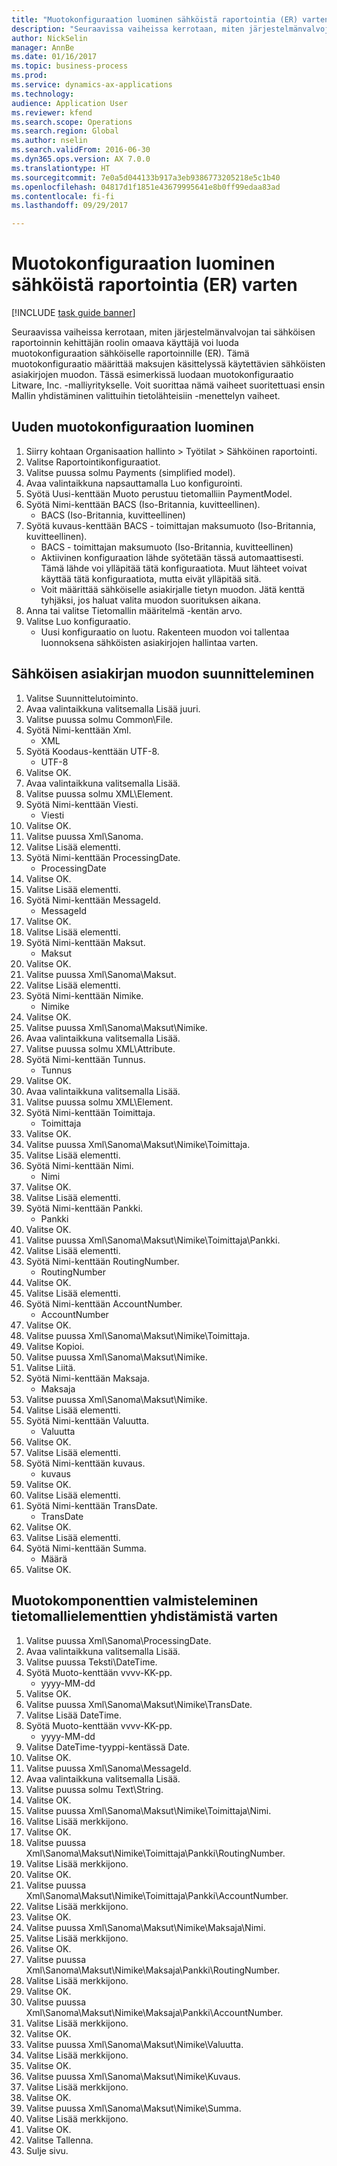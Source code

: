 ```yaml
--- 
title: "Muotokonfiguraation luominen sähköistä raportointia (ER) varten"
description: "Seuraavissa vaiheissa kerrotaan, miten järjestelmänvalvojan tai sähköisen raportoinnin kehittäjän roolin omaava käyttäjä voi luoda muotokonfiguraation sähköiselle raportoinnille (ER)."
author: NickSelin
manager: AnnBe
ms.date: 01/16/2017
ms.topic: business-process
ms.prod: 
ms.service: dynamics-ax-applications
ms.technology: 
audience: Application User
ms.reviewer: kfend
ms.search.scope: Operations
ms.search.region: Global
ms.author: nselin
ms.search.validFrom: 2016-06-30
ms.dyn365.ops.version: AX 7.0.0
ms.translationtype: HT
ms.sourcegitcommit: 7e0a5d044133b917a3eb9386773205218e5c1b40
ms.openlocfilehash: 04817d1f1851e43679995641e8b0ff99edaa83ad
ms.contentlocale: fi-fi
ms.lasthandoff: 09/29/2017

---
```

# <a name="create-a-format-configuration-for-electronic-reporting-er"></a>Muotokonfiguraation luominen sähköistä raportointia (ER) varten

[!INCLUDE [task guide banner](../../includes/task-guide-banner.md)]

Seuraavissa vaiheissa kerrotaan, miten järjestelmänvalvojan tai sähköisen raportoinnin kehittäjän roolin omaava käyttäjä voi luoda muotokonfiguraation sähköiselle raportoinnille (ER). Tämä muotokonfiguraatio määrittää maksujen käsittelyssä käytettävien sähköisten asiakirjojen muodon. Tässä esimerkissä luodaan muotokonfiguraatio Litware, Inc. -malliyritykselle. Voit suorittaa nämä vaiheet suoritettuasi ensin Mallin yhdistäminen valittuihin tietolähteisiin -menettelyn vaiheet.


## <a name="create-a-new-format-configuration"></a>Uuden muotokonfiguraation luominen
1. Siirry kohtaan Organisaation hallinto > Työtilat > Sähköinen raportointi.
2. Valitse Raportointikonfiguraatiot.
3. Valitse puussa solmu Payments (simplified model).
4. Avaa valintaikkuna napsauttamalla Luo konfigurointi.
5. Syötä Uusi-kenttään Muoto perustuu tietomalliin PaymentModel.
6. Syötä Nimi-kenttään BACS (Iso-Britannia, kuvitteellinen).
    * BACS (Iso-Britannia, kuvitteellinen)  
7. Syötä kuvaus-kenttään BACS - toimittajan maksumuoto (Iso-Britannia, kuvitteellinen).
    * BACS - toimittajan maksumuoto (Iso-Britannia, kuvitteellinen)  
    * Aktiivinen konfiguraation lähde syötetään tässä automaattisesti. Tämä lähde voi ylläpitää tätä konfiguraatiota. Muut lähteet voivat käyttää tätä konfiguraatiota, mutta eivät ylläpitää sitä.  
    * Voit määrittää sähköiselle asiakirjalle tietyn muodon. Jätä kenttä tyhjäksi, jos haluat valita muodon suorituksen aikana.  
8. Anna tai valitse Tietomallin määritelmä -kentän arvo.
9. Valitse Luo konfiguraatio.
    * Uusi konfiguraatio on luotu. Rakenteen muodon voi tallentaa luonnoksena sähköisten asiakirjojen hallintaa varten.  

## <a name="design-format-of-electronic-document"></a>Sähköisen asiakirjan muodon suunnitteleminen
1. Valitse Suunnittelutoiminto.
2. Avaa valintaikkuna valitsemalla Lisää juuri.
3. Valitse puussa solmu Common\File.
4. Syötä Nimi-kenttään Xml.
    * XML  
5. Syötä Koodaus-kenttään UTF-8.
    * UTF-8  
6. Valitse OK.
7. Avaa valintaikkuna valitsemalla Lisää.
8. Valitse puussa solmu XML\Element.
9. Syötä Nimi-kenttään Viesti.
    * Viesti  
10. Valitse OK.
11. Valitse puussa Xml\Sanoma.
12. Valitse Lisää elementti.
13. Syötä Nimi-kenttään ProcessingDate.
    * ProcessingDate  
14. Valitse OK.
15. Valitse Lisää elementti.
16. Syötä Nimi-kenttään MessageId.
    * MessageId  
17. Valitse OK.
18. Valitse Lisää elementti.
19. Syötä Nimi-kenttään Maksut.
    * Maksut  
20. Valitse OK.
21. Valitse puussa Xml\Sanoma\Maksut.
22. Valitse Lisää elementti.
23. Syötä Nimi-kenttään Nimike.
    * Nimike  
24. Valitse OK.
25. Valitse puussa Xml\Sanoma\Maksut\Nimike.
26. Avaa valintaikkuna valitsemalla Lisää.
27. Valitse puussa solmu XML\Attribute.
28. Syötä Nimi-kenttään Tunnus.
    * Tunnus  
29. Valitse OK.
30. Avaa valintaikkuna valitsemalla Lisää.
31. Valitse puussa solmu XML\Element.
32. Syötä Nimi-kenttään Toimittaja.
    * Toimittaja  
33. Valitse OK.
34. Valitse puussa Xml\Sanoma\Maksut\Nimike\Toimittaja.
35. Valitse Lisää elementti.
36. Syötä Nimi-kenttään Nimi.
    * Nimi  
37. Valitse OK.
38. Valitse Lisää elementti.
39. Syötä Nimi-kenttään Pankki.
    * Pankki  
40. Valitse OK.
41. Valitse puussa Xml\Sanoma\Maksut\Nimike\Toimittaja\Pankki.
42. Valitse Lisää elementti.
43. Syötä Nimi-kenttään RoutingNumber.
    * RoutingNumber  
44. Valitse OK.
45. Valitse Lisää elementti.
46. Syötä Nimi-kenttään AccountNumber.
    * AccountNumber  
47. Valitse OK.
48. Valitse puussa Xml\Sanoma\Maksut\Nimike\Toimittaja.
49. Valitse Kopioi.
50. Valitse puussa Xml\Sanoma\Maksut\Nimike.
51. Valitse Liitä.
52. Syötä Nimi-kenttään Maksaja.
    * Maksaja  
53. Valitse puussa Xml\Sanoma\Maksut\Nimike.
54. Valitse Lisää elementti.
55. Syötä Nimi-kenttään Valuutta.
    * Valuutta  
56. Valitse OK.
57. Valitse Lisää elementti.
58. Syötä Nimi-kenttään kuvaus.
    * kuvaus  
59. Valitse OK.
60. Valitse Lisää elementti.
61. Syötä Nimi-kenttään TransDate.
    * TransDate  
62. Valitse OK.
63. Valitse Lisää elementti.
64. Syötä Nimi-kenttään Summa.
    * Määrä  
65. Valitse OK.

## <a name="prepare-format-components-for-mapping-to-data-model-elements"></a>Muotokomponenttien valmisteleminen tietomallielementtien yhdistämistä varten
1. Valitse puussa Xml\Sanoma\ProcessingDate.
2. Avaa valintaikkuna valitsemalla Lisää.
3. Valitse puussa Teksti\DateTime.
4. Syötä Muoto-kenttään vvvv-KK-pp.
    * yyyy-MM-dd  
5. Valitse OK.
6. Valitse puussa Xml\Sanoma\Maksut\Nimike\TransDate.
7. Valitse Lisää DateTime.
8. Syötä Muoto-kenttään vvvv-KK-pp.
    * yyyy-MM-dd  
9. Valitse DateTime-tyyppi-kentässä Date.
10. Valitse OK.
11. Valitse puussa Xml\Sanoma\MessageId.
12. Avaa valintaikkuna valitsemalla Lisää.
13. Valitse puussa solmu Text\String.
14. Valitse OK.
15. Valitse puussa Xml\Sanoma\Maksut\Nimike\Toimittaja\Nimi.
16. Valitse Lisää merkkijono.
17. Valitse OK.
18. Valitse puussa Xml\Sanoma\Maksut\Nimike\Toimittaja\Pankki\RoutingNumber.
19. Valitse Lisää merkkijono.
20. Valitse OK.
21. Valitse puussa Xml\Sanoma\Maksut\Nimike\Toimittaja\Pankki\AccountNumber.
22. Valitse Lisää merkkijono.
23. Valitse OK.
24. Valitse puussa Xml\Sanoma\Maksut\Nimike\Maksaja\Nimi.
25. Valitse Lisää merkkijono.
26. Valitse OK.
27. Valitse puussa Xml\Sanoma\Maksut\Nimike\Maksaja\Pankki\RoutingNumber.
28. Valitse Lisää merkkijono.
29. Valitse OK.
30. Valitse puussa Xml\Sanoma\Maksut\Nimike\Maksaja\Pankki\AccountNumber.
31. Valitse Lisää merkkijono.
32. Valitse OK.
33. Valitse puussa Xml\Sanoma\Maksut\Nimike\Valuutta.
34. Valitse Lisää merkkijono.
35. Valitse OK.
36. Valitse puussa Xml\Sanoma\Maksut\Nimike\Kuvaus.
37. Valitse Lisää merkkijono.
38. Valitse OK.
39. Valitse puussa Xml\Sanoma\Maksut\Nimike\Summa.
40. Valitse Lisää merkkijono.
41. Valitse OK.
42. Valitse Tallenna.
43. Sulje sivu.


